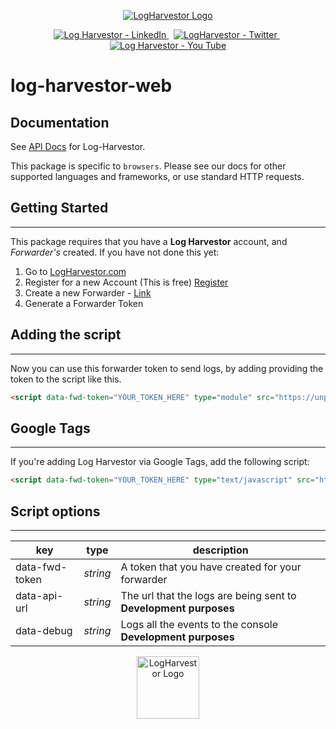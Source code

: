 <p align="center"><a href="https://www.logharvestor.com" target="_blank" rel="noopener" referrerpolicy='origin'><img src="https://i.ibb.co/gwFL3jk/logo-drk.png" alt="LogHarvestor Logo"></a></p>


<p align="center">
  <a href="https://www.linkedin.com/company/log-harvestor" rel="nofollow">
    <img src="https://img.shields.io/badge/linkedin-%230077B5.svg?style=for-the-badge&logo=linkedin&logoColor=white" alt="Log Harvestor - LinkedIn"> 
  </a> &nbsp; 
  <a href="https://twitter.com/LogHarvestor" rel="nofollow">
    <img src="https://img.shields.io/badge/Twitter-%231DA1F2.svg?style=for-the-badge&logo=Twitter&logoColor=white" alt="LogHarvestor - Twitter">
  </a> &nbsp; 
  <a href="https://www.youtube.com/channel/UCS9BdZPla9UbUQ3AZJEzVvw" rel="nofollow">
    <img src="https://img.shields.io/badge/YouTube-%23FF0000.svg?style=for-the-badge&logo=YouTube&logoColor=white" alt="Log Harvestor - You Tube">
  </a>
</p>

# log-harvestor-web

## Documentation
See [API Docs](https://www.logharvestor.com/docs/api) for Log-Harvestor.

This package is specific to `browsers`. Please see our docs for other supported languages and frameworks, or use standard HTTP requests.

## Getting Started
_____________
This package requires that you have a **Log Harvestor** account, and *Forwarder's* created.
If you have not done this yet:
1. Go to [LogHarvestor.com](https://www.logharvestor.com)
2. Register for a new Account (This is free) [Register](https://app.logharvestor.com/register)  
3. Create a new Forwarder - [Link](https://app.logharvestor.com/forwarder)
4. Generate a Forwarder Token


## Adding the script
______________
Now you can use this forwarder token to send logs, by adding providing the token to the script like this.
```Html
<script data-fwd-token="YOUR_TOKEN_HERE" type="module" src="https://unpkg.com/log-harvestor-web@latest" id="log-harvestor" defer></script>
```


## Google Tags
_____________
If you're adding Log Harvestor via Google Tags, add the following script:

```Html
<script data-fwd-token="YOUR_TOKEN_HERE" type="text/javascript" src="https://unpkg.com/log-harvestor-web@latest" id="log-harvestor" defer></script>
```

## Script options
______________
| key | type | description |
| --- | --- |  ---|
| data-fwd-token | *string* |  A token that you have created for your forwarder | 
| data-api-url | *string* | The url that the logs are being sent to **Development purposes**|
| data-debug | *string* | Logs all the events to the console **Development purposes** |



<p align="center"><a href="https://www.logharvestor.com" target="_blank" rel="noopener" referrerpolicy='origin'><img width="100" src="https://i.ibb.co/80sThNP/icon-drk.png" alt="LogHarvestor Logo"></a></p>
